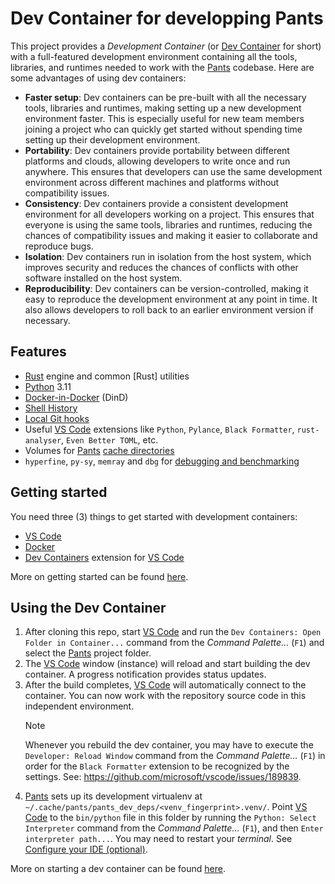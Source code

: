 # Dev Container for developping Pants

This project provides a *Development Container* (or [Dev Container](https://containers.dev/) for short) with a full-featured development environment containing all the tools, libraries, and runtimes needed to work with the [Pants] codebase. Here are some advantages of using dev containers:

- **Faster setup**: Dev containers can be pre-built with all the necessary tools, libraries and runtimes, making setting up a new development environment faster. This is especially useful for new team members joining a project who can quickly get started without spending time setting up their development environment.
- **Portability**: Dev containers provide portability between different platforms and clouds, allowing developers to write once and run anywhere. This ensures that developers can use the same development environment across different machines and platforms without compatibility issues.
- **Consistency**: Dev containers provide a consistent development environment for all developers working on a project. This ensures that everyone is using the same tools, libraries and runtimes, reducing the chances of compatibility issues and making it easier to collaborate and reproduce bugs.
- **Isolation**: Dev containers run in isolation from the host system, which improves security and reduces the chances of conflicts with other software installed on the host system.
- **Reproducibility**: Dev containers can be version-controlled, making it easy to reproduce the development environment at any point in time. It also allows developers to roll back to an earlier environment version if necessary.

## Features

- [Rust](https://www.rust-lang.org/) engine and common [Rust] utilities
- [Python](https://www.python.org/) 3.11
- [Docker-in-Docker](https://github.com/devcontainers/features/tree/main/src/docker-in-docker) (DinD)
- [Shell History](https://github.com/stuartleeks/dev-container-features/tree/main/src/shell-history)
- [Local Git hooks](https://www.pantsbuild.org/stable/docs/contributions/development/setting-up-pants#step-3-set-up-a-pre-push-git-hook)
- Useful [VS Code] extensions like `Python`, `Pylance`, `Black Formatter`, `rust-analyser`, `Even Better TOML`, etc.
- Volumes for [Pants] [cache directories](https://www.pantsbuild.org/stable/docs/using-pants/using-pants-in-ci#directories-to-cache)
- `hyperfine`, `py-sy`, `memray` and `dbg` for [debugging and benchmarking](https://www.pantsbuild.org/stable/docs/contributions/development/debugging-and-benchmarking)

## Getting started

You need three (3) things to get started with development containers:

- [VS Code]
- [Docker](https://www.docker.com/)
- [Dev Containers](https://marketplace.visualstudio.com/items?itemName=ms-vscode-remote.remote-containers) extension for [VS Code]

More on getting started can be found [here](https://code.visualstudio.com/docs/devcontainers/containers#_getting-started).

## Using the Dev Container

1. After cloning this repo, start [VS Code] and run the `Dev Containers: Open Folder in Container...` command from the *Command Palette...* (`F1`) and select the [Pants] project folder.
2. The [VS Code] window (instance) will reload and start building the dev container. A progress notification provides status updates.
3. After the build completes, [VS Code] will automatically connect to the container. You can now work with the repository source code in this independent environment.
    > [!NOTE]
    > Whenever you rebuild the dev container, you may have to execute the `Developer: Reload Window` command from the *Command Palette...* (`F1`) in order for the `Black Formatter` extension to be recognized by the settings. See: https://github.com/microsoft/vscode/issues/189839.
4. [Pants] sets up its development virtualenv at `~/.cache/pants/pants_dev_deps/<venv_fingerprint>.venv/`. Point [VS Code] to the `bin/python` file in this folder by running the `Python: Select Interpreter` command from the *Command Palette...* (`F1`), and then `Enter interpreter path...`. You may need to restart your *terminal*. See [Configure your IDE (optional)](https://www.pantsbuild.org/docs/contributor-setup#configure-your-ide-optional).

More on starting a dev container can be found [here](https://code.visualstudio.com/docs/devcontainers/containers#_picking-your-quick-start).

[pants]: https://github.com/pantsbuild/pants
[vs code]: https://code.visualstudio.com/
